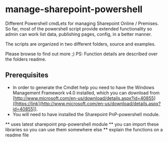 # manage-sharepoint-powershell

Different Powershell cmdLets for managing Sharepoint Online / Premises.
So far, most of the powershell script provide extended functionality so admin can work list data, publishing pages, config, in a better manner.

The scripts are organized in two different folders, source and examples.

Please browse to find out more ;)
PS: Function details are described over the folders readme.

## Prerequisites

- In order to generate the Cmdlet help you need to have the Windows Management Framework v4.0 installed, which you can download from [http://www.microsoft.com/en-us/download/details.aspx?id=40855]([https://link](http://www.microsoft.com/en-us/download/details.aspx?id=40855)).
- You will need to have installed the Sharepoint PnP-powershell module.

** uses latest sharepoint pnp-powershell module
** you can import these libraries so you can use them somewhere else
** explain the functions on a readme file
